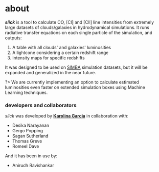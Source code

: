 # about

**_slick_** is a tool to calculate CO, [CI] and [CII] line intensities from extremely large datasets of clouds/galaxies in hydrodynamical simulations. It runs radiative transfer equations on each single particle of the simulation, and outputs:
1) A table with all clouds' and galaxies' luminosities
2) A lightcone considering a certain redshift range
3) Intensity maps for specific redshifts

It was designed to be used on [SIMBA](http://simba.roe.ac.uk/) simulation datasets, but it will be expanded and generalized in the near future.

?> We are currently implementing an option to calculate estimated luminosities even faster on extended simulation boxes using Machine Learning techniques.

### developers and collaborators

*slick* was developed by **[Karolina Garcia](https://karolinagarcia.github.io/)** in collaboration with:
- Desika Narayanan
- Gergo Popping
- Sagan Sutherland
- Thomas Greve
- Romeel Dave

And it has been in use by:
- Anirudh Ravishankar
